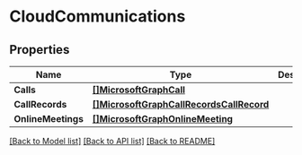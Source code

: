 # CloudCommunications

## Properties

Name | Type | Description | Notes
------------ | ------------- | ------------- | -------------
**Calls** | [**[]MicrosoftGraphCall**](microsoft.graph.call.md) |  | [optional] 
**CallRecords** | [**[]MicrosoftGraphCallRecordsCallRecord**](microsoft.graph.callRecords.callRecord.md) |  | [optional] 
**OnlineMeetings** | [**[]MicrosoftGraphOnlineMeeting**](microsoft.graph.onlineMeeting.md) |  | [optional] 

[[Back to Model list]](../README.md#documentation-for-models) [[Back to API list]](../README.md#documentation-for-api-endpoints) [[Back to README]](../README.md)



